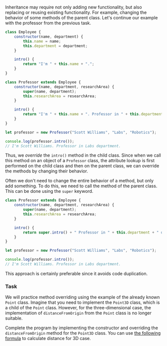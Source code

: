 Inheritance may require not only adding new functionality, but also replacing or reusing existing functionality. 
For example, changing the behavior of some methods of the parent class. Let's continue our example with the professor from the previous task.

```javascript
class Employee {
    constructor(name, department) {
        this.name = name;
        this.department = department;
    }

    intro() {
        return "I'm " + this.name + ".";
    }
}

class Professor extends Employee {
    constructor(name, department, researchArea) {
        super(name, department);
        this.researchArea = researchArea;
    }

    intro() {
        return "I'm " + this.name + ". Professor in " + this.department + " department.";
    }
}

let professor = new Professor("Scott Williams", "Labs", "Robotics");

console.log(professor.intro());
// I'm Scott Williams. Professor in Labs department.
```


Thus, we _override_ the `intro()` method in the child class. Since when we call this method on an object of a `Professor` class, 
the attribute lookup is first performed on the child class and then on the parent class, we can override the methods by changing their behavior.

Often we don't need to change the entire behavior of a method, but only add something. 
To do this, we need to call the method of the parent class. This can be done using the `super` keyword.

```javascript
class Professor extends Employee {
    constructor(name, department, researchArea) {
        super(name, department);
        this.researchArea = researchArea;
    }

    intro() {
        return super.intro() + " Professor in " + this.department + " department.";
    }
}

let professor = new Professor("Scott Williams", "Labs", "Robotics");

console.log(professor.intro());
// I'm Scott Williams. Professor in Labs department.
```

This approach is certainly preferable since it avoids code duplication.

### Task
We will practice method overriding using the example of the already known `Point` class. 
Imagine that you need to implement the `Point3D` class, which is a child of the `Point` class. 
However, for the three-dimensional case, the implementation of `distanceFromOrigin` from the `Point` class is no longer suitable.

Complete the program by implementing the constructor and overriding the `distanceFromOrigin` method for the `Point3D` class. 
You can use [the following formula](https://en.wikipedia.org/wiki/Cartesian_coordinate_system#Distance_between_two_points) to calculate distance for 3D case.
